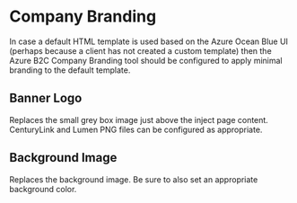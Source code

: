 # Company Branding

In case a default HTML template is used based on the Azure Ocean Blue UI (perhaps because a client has not created a custom template) then the Azure B2C Company Branding tool should be configured to apply minimal branding to the default template.

## Banner Logo

Replaces the small grey box image just above the inject page content. CenturyLink and Lumen PNG files can be configured as appropriate.

## Background Image

Replaces the background image. Be sure to also set an appropriate background color.